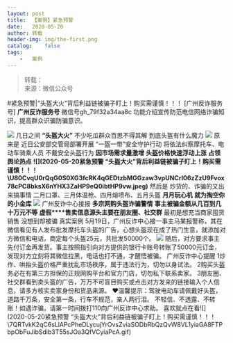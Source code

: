 ```yaml
---
layout:	post
title:	【案例】紧急预警
date:	2020-05-20
author:	转载
header-img:	img/the-first.png
catalog:	false
tags:
	-	案例
---
```


<blockquote><p>转载：<br>
来源：微信公众号</p></blockquote>

#紧急预警|“头盔大火”背后利益链被骗子盯上！购买需谨慎！！！
[广州反诈服务号]
**广州反诈服务号**
微信号gh_79f32a34aa8c
功能介绍宣传防范电信网络诈骗知识，提高群众识骗防骗意识。

![]({{site.baseurl}}/postimg/7F37aSO3cxl6xAQOSPz46cd3HvxcRvygZT318bcPZt8mic9rX7Gjiaic2nZ5QRaCjEibhmuh6Hc3XpEMHj5jWxojWg.gif)
几日之间
**“头盔大火”**
不少吃瓜群众百思不得其解
到底头盔有什么魔力
![]({{site.baseurl}}/postimg/U80CvqU0rQqG0S0XG3fcRK4qGEDtzbMGvGPK9vYd3ibb2fnicvRcR5lcGib4q0oSkbtfZW0gRZm8Jd7glX6FMBcoQ.jpeg)
原来是
近日公安部交管局部署开展
“一盔一带”安全守护行动
将依法纠察摩托车、电动车骑乘人员
不戴安全头盔行为
**因市场需求量激增**
**头盔价格快速浮动上涨**
**占领舆论热点**
**![](2020-05-20紧急预警
“头盔大火”背后利益链被骗子盯上！购买需谨慎！！！\\U80CvqU0rQqG0S0XG3fcRK4qGEDtzbMGGzaw3vpUNCrI06zZzU9Fvox78cPC8bksX6nYHX3ZaHP9eQ0ibtHP9vw.jpeg)**
然后是
炒货的、诈骗的又出来搞事情
二月口罩、三月体温枪、四月熔喷布、五月头盔
**月月玩心机**
**就为掏空你的小金库**
![]({{site.baseurl}}/postimg/7QRTvkK2qC7gEh4QmbgA9CgiaZOxXHfUEYCnNYp7iaF16dvVzdnhaZRnQOzpSebCicqCmCFPo6llHDQvxjxu4VmSA.gif)
广州反诈中心接报
**多宗网购头盔诈骗警情**
**事主被骗金额从几百到几十万元不等**
**虚假****售卖信息源头主要在朋友圈、社交群**
最初是想充当商家囤货销售
没想到却被骗
真实案例
5月19日，广州反诈中心接一事主马某报警称，其在微信看见有人发布批发摩托车头盔的广告，心想头盔现在成了热门生意，就添加对方微信和电话，商定每个头盔25元，共批发50000个。
![]({{site.baseurl}}/postimg/U80CvqU0rQqG0S0XG3fcRK4qGEDtzbMGCX8KsggMBh6g1sM3QrK8hkSBtR4C65UvyEzibYXiaIvna90xRcvaKPCA.jpeg)
随后，对方要求事主先付订金再发货。事主按照指引向对方提供的银行卡账号转账了50000元订金，发现对方立刻将其微信拉黑，电话也打不通，才醒悟被骗。
广州反诈中心提醒
1炒作、哄抬头盔价格严重扰乱市场秩序，属于违法行为，切勿以身试法。
2购买头盔务必在有第三方担保的正规网购平台和官方门店，切勿私下联系卖家。
3朋友圈、社交群看到卖头盔的广告，万万不可盲目购买或点击对方发来的链接输入个人信息，请多方核实卖家身份和货品来源。
♥温馨提示：驾驶电动车请佩戴好头盔，道路千万条，安全第一条，行车不规范，亲人两行泪。
不轻信、不透露、不转账！如遇诈骗，请第一时间拨打110向广州反诈中心求助。
喜欢就点在看![](2020-05-20紧急预警
“头盔大火”背后利益链被骗子盯上！购买需谨慎！！！\\7QRTvkK2qC6sLlAPcPheDLycujYrOvsZviaSODbRbQzQvW8VL1yiaGA8FTPbpObFuJibSdib3T55sJOa3QfVCyiaPcA.gif)
